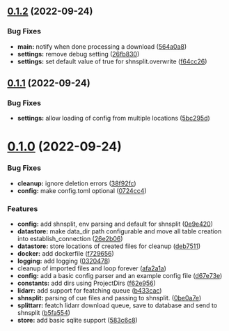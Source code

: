 ## [0.1.2](https://github.com/gnarr/splittarr/compare/v0.1.1...v0.1.2) (2022-09-24)


### Bug Fixes

* **main:** notify when done processing a download ([564a0a8](https://github.com/gnarr/splittarr/commit/564a0a8a6ef28dda6c5d8b4d1619475be594ef4c))
* **settings:** remove debug setting ([26fb830](https://github.com/gnarr/splittarr/commit/26fb830db4c125bdd48277e7cb2f4681f40ba4a0))
* **settings:** set default value of true for shnsplit.overwrite ([f64cc26](https://github.com/gnarr/splittarr/commit/f64cc26b6084c385679c38b3b9cc49032f95d362))



## [0.1.1](https://github.com/gnarr/splittarr/compare/v0.1.0...v0.1.1) (2022-09-24)


### Bug Fixes

* **settings:** allow loading of config from multiple locations ([5bc295d](https://github.com/gnarr/splittarr/commit/5bc295dbe6f84c53551b7c496d1106f53a21a0d9))



# [0.1.0](https://github.com/gnarr/splittarr/compare/d67e73e05c7eefb67c16a573361666e945ee6679...v0.1.0) (2022-09-24)


### Bug Fixes

* **cleanup:** ignore deletion errors ([38f92fc](https://github.com/gnarr/splittarr/commit/38f92fc4d3bf3dba14877a2c0b4d9ff063b9df70))
* **config:** make config.toml optional ([0724cc4](https://github.com/gnarr/splittarr/commit/0724cc4662903b624be08e4ce4291056fbd0343c))


### Features

* **config:** add shnsplit, env parsing and default for shnsplit ([0e9e420](https://github.com/gnarr/splittarr/commit/0e9e4200a468918069073142bfc362c7408c3674))
* **datastore:** make data_dir path configurable and move all table creation into establish_connection ([26e2b06](https://github.com/gnarr/splittarr/commit/26e2b06bf4a08828ea3bedfaaca8b2f13cf50568))
* **datastore:** store locations of created files for cleanup ([deb7511](https://github.com/gnarr/splittarr/commit/deb75118de531157ca8c6f0df8a0e44926c46a03))
* **docker:** add dockerfile ([f729656](https://github.com/gnarr/splittarr/commit/f7296567a70b8ab31283f3f8d131d8b5627af775))
* **logging:** add logging ([0320478](https://github.com/gnarr/splittarr/commit/03204780d5e25c3d7fcbbfa907347878e2456b42))
* cleanup of imported files and loop forever ([afa2a1a](https://github.com/gnarr/splittarr/commit/afa2a1a3251a7bcb45651ff098bcbda41c8566c1))
* **config:** add a basic config parser and an example config file ([d67e73e](https://github.com/gnarr/splittarr/commit/d67e73e05c7eefb67c16a573361666e945ee6679))
* **constants:** add dirs using ProjectDirs ([f62e956](https://github.com/gnarr/splittarr/commit/f62e956993709c68f1700d9de82daedc70e5f40f))
* **lidarr:** add support for featching queue ([b433cac](https://github.com/gnarr/splittarr/commit/b433cac8702420c5fd802e7886180a2b43478abc))
* **shnsplit:** parsing of cue files and passing to shnsplit. ([0be0a7e](https://github.com/gnarr/splittarr/commit/0be0a7ed5815011fd74cab8ead0865e71b6af065))
* **splittarr:** featch lidarr download queue, save to database and send to shnsplit ([b5fa554](https://github.com/gnarr/splittarr/commit/b5fa55473b18f547534cd09e05e8072163972a3d))
* **store:** add basic sqlite support ([583c6c8](https://github.com/gnarr/splittarr/commit/583c6c8e3c62c9396beab967a2114634b7db8e5f))



